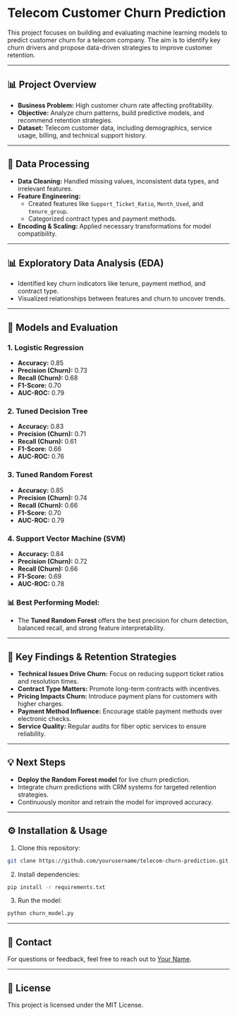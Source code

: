 # Telecom Customer Churn Prediction

This project focuses on building and evaluating machine learning models to predict customer churn for a telecom company. The aim is to identify key churn drivers and propose data-driven strategies to improve customer retention.

---

## 📊 Project Overview
- **Business Problem:** High customer churn rate affecting profitability.
- **Objective:** Analyze churn patterns, build predictive models, and recommend retention strategies.
- **Dataset:** Telecom customer data, including demographics, service usage, billing, and technical support history.

---

## 🔄 Data Processing
- **Data Cleaning:** Handled missing values, inconsistent data types, and irrelevant features.
- **Feature Engineering:**
  - Created features like `Support_Ticket_Ratio`, `Month_Used`, and `tenure_group`.
  - Categorized contract types and payment methods.
- **Encoding & Scaling:** Applied necessary transformations for model compatibility.

---

## 📊 Exploratory Data Analysis (EDA)
- Identified key churn indicators like tenure, payment method, and contract type.
- Visualized relationships between features and churn to uncover trends.

---

## 🎨 Models and Evaluation

### 1. **Logistic Regression**
- **Accuracy:** 0.85  
- **Precision (Churn):** 0.73  
- **Recall (Churn):** 0.68  
- **F1-Score:** 0.70  
- **AUC-ROC:** 0.79

### 2. **Tuned Decision Tree**
- **Accuracy:** 0.83  
- **Precision (Churn):** 0.71  
- **Recall (Churn):** 0.61  
- **F1-Score:** 0.66  
- **AUC-ROC:** 0.76

### 3. **Tuned Random Forest**
- **Accuracy:** 0.85  
- **Precision (Churn):** 0.74  
- **Recall (Churn):** 0.66  
- **F1-Score:** 0.70  
- **AUC-ROC:** 0.79

### 4. **Support Vector Machine (SVM)**
- **Accuracy:** 0.84  
- **Precision (Churn):** 0.72  
- **Recall (Churn):** 0.66  
- **F1-Score:** 0.69  
- **AUC-ROC:** 0.78

### 📊 **Best Performing Model:**
- The **Tuned Random Forest** offers the best precision for churn detection, balanced recall, and strong feature interpretability.

---

## 🔗 Key Findings & Retention Strategies

- **Technical Issues Drive Churn:** Focus on reducing support ticket ratios and resolution times.
- **Contract Type Matters:** Promote long-term contracts with incentives.
- **Pricing Impacts Churn:** Introduce payment plans for customers with higher charges.
- **Payment Method Influence:** Encourage stable payment methods over electronic checks.
- **Service Quality:** Regular audits for fiber optic services to ensure reliability.

---

## 💡 Next Steps
- **Deploy the Random Forest model** for live churn prediction.
- Integrate churn predictions with CRM systems for targeted retention strategies.
- Continuously monitor and retrain the model for improved accuracy.

---

## ⚙️ Installation & Usage
1. Clone this repository:
```bash
git clone https://github.com/yourusername/telecom-churn-prediction.git
```
2. Install dependencies:
```bash
pip install -r requirements.txt
```
3. Run the model:
```bash
python churn_model.py
```

---

## 📧 Contact
For questions or feedback, feel free to reach out to [Your Name](mailto:your.email@example.com).

---

## 📅 License
This project is licensed under the MIT License.

